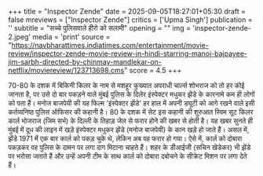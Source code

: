 +++
title = "Inspector Zende"
date = 2025-09-05T18:27:01+05:30
draft = false
mreviews = ["Inspector Zende"]
critics = ['Upma Singh']
publication = ''
subtitle = "सच्चे पुलिसवाले हीरो को सलामी"
opening = ""
img = 'inspector-zende-2.jpeg'
media = 'print'
source = "https://navbharattimes.indiatimes.com/entertainment/movie-review/inspector-zende-movie-review-in-hindi-starring-manoj-bajpayee-jim-sarbh-directed-by-chinmay-mandlekar-on-netflix/moviereview/123713698.cms"
score = 4.5
+++

70-80 के दशक में बिकिनी किलर के नाम से मशहूर कुख्यात अपराधी चार्ल्स शोभराज को तो हर कोई जानता है, पर उसे दो बार पकड़ने वाले मुंबई पुलिस के दिलेर इंस्पेक्टर मधुकर झेंडे के कारनामे कम ही लोगों को पता हैं। मनोज बाजपेयी की यह फिल्म 'इंस्पेक्टर झेंडे' हर हाल में अपनी ड्यूटी को आगे रखने वाले इसी कर्तव्यनिष्ठ पुलिस ऑफिसर की कहानी है। 80 के दशक में सेट इस कहानी की शुरुआत स्विम सूट किलर कार्ल भोजराज (जिम सर्भ) के दिल्ली के तिहाड़ जेल से फरार होने की खबर से होती है। यह खबर सुनते ही मुंबई में दूध की लाइन में खड़े इंस्पेक्टर मधुकर झेंडे (मनोज बाजपेयी) के कान खड़े हो जाते हैं। असल में, झेंडे 1971 में एक बार कार्ल को पकड़ चुके थे, लेकिन अब वह फरार हो गया। ऐसे में, कार्ल को दोबारा पकड़कर वह पुलिस के दामन पर लगा दाग मिटाना चाहते हैं। शहर के डीआईजी (सचिन खेडेकर) भी झेंडे पर भरोसा जताते हैं और उन्हें अपनी टीम के साथ कार्ल को दोबारा दबोचने के सीक्रेट मिशन पर लगा देते हैं।
